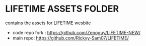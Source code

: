 # LIFETIME ASSETS FOLDER

contains the assets for LIFETIME wesbite 
  - code repo fork : https://github.com/Zenoguy/LIFETIME-NEW/
  - main repo: https://github.com/Rickyy-Sam07/LIFETIME/


